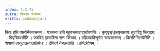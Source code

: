 ```yaml
---
index: 7.2.75
sutra: किरश्च पञ्चभ्यः
vritti: padamanjari
---
```


  किरः इति व्यत्येनैकवचनम् । पञ्चभ्यः इति बहुवचनादाद्यर्थावगतिः । कृगृदृङ्धृङ्पृच्छतयः तुदादिषु किरादयः । पिपृच्छिवतीति । रुदविद इत्यादिना सनः कित्वम् । ग्रहिज्यादिसूत्रेण सम्प्रसारणम् ।  किरतिगिरत्येरिति । शेषाणां त्वनुदातत्वात्प्रतिषेधः । दीर्घत्वं नेच्छन्तीति । इष्टिरेवेयम् ॥